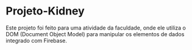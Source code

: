 # Projeto-Kidney

Este projeto foi feito para uma atividade da faculdade, onde ele utiliza o DOM (Document Object Model) para manipular os elementos de dados integrado com Firebase.

